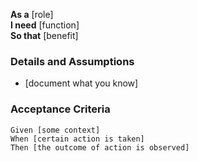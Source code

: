 **As a** [role]  
**I need** [function]  
**So that** [benefit]  
     
### Details and Assumptions
* [document what you know]      

### Acceptance Criteria     
```gherkin
Given [some context]
When [certain action is taken]
Then [the outcome of action is observed]
